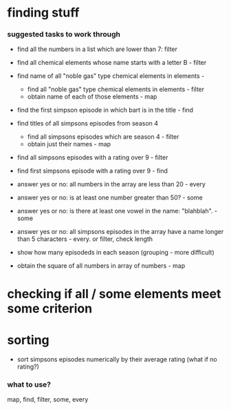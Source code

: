# finding stuff

### suggested tasks to work through

-   find all the numbers in a list which are lower than 7: filter

-   find all chemical elements whose name starts with a letter B - filter

-   find name of all "noble gas" type chemical elements in elements -

    -   find all "noble gas" type chemical elements in elements - filter
    -   obtain name of each of those elements - map

-   find the first simpson episode in which bart is in the title - find

-   find titles of all simpsons episodes from season 4

    -   find all simpsons episodes which are season 4 - filter
    -   obtain just their names - map

-   find all simpsons episodes with a rating over 9 - filter

-   find first simpsons episode with a rating over 9 - find

-   answer yes or no: all numbers in the array are less than 20 - every

-   answer yes or no: is at least one number greater than 50? - some
-   answer yes or no: is there at least one vowel in the name: "blahblah". - some

-   answer yes or no: all simpsons episodes in the array have a name longer than 5 characters - every. or filter, check length

-   show how many episodeds in each season (grouping - more difficult)

-   obtain the square of all numbers in array of numbers - map

# checking if all / some elements meet some criterion

# sorting

-   sort simpsons episodes numerically by their average rating (what if no rating?)

### what to use?

map, find, filter, some, every
